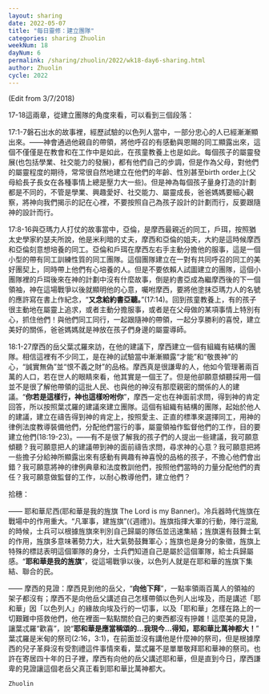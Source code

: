 ```yaml
---
layout: sharing
date: 2022-05-07
title: "每日靈修：建立團隊"
categories: sharing Zhuolin
weekNum: 18
dayNum: 6
permalink: /sharing/zhuolin/2022/wk18-day6-sharing.html
author: Zhuolin
cycle: 2022
---
```


(Edit from 3/7/2018)  

17-18這兩章，從建立團隊的角度來看，可以看到三個段落：  

17:1-7磐石出水的故事裡，經歷試驗的以色列人當中，一部分忠心的人已經漸漸顯出來。——神會通過他親自的帶領，將他呼召的有感動與恩賜的同工顯露出來，這個不僅僅是在教會和在工作中是如此，在孩童教養上也是如此。每個孩子的屬靈發展(也包括學業、社交能力的發展)，都有他們自己的步調，但是作為父母，對他們的屬靈程度的期待，常常很自然地建立在他們的年齡、性別甚至birth order上(父母給長子長女在各種事情上總是壓力大一些)。但是神為每個孩子量身打造的計劃都是不同的，不管是學業、興趣愛好、社交能力、屬靈成長，爸爸媽媽要細心觀察，將神向我們揭示的記在心裡，不要按照自己為孩子設計的計劃而行，反要跟隨神的設計而行。  

17:8-16與亞瑪力人打仗的故事當中，亞倫，是摩西最親近的同工，戶珥，按照猶太史學家約瑟夫所說，他是米利暗的丈夫，摩西和亞倫的姐夫，大約是這時候摩西和亞倫刻意想培養的同工。亞倫和戶珥在摩西左右手主動分擔他的服事，這是一個小型的帶有同工訓練性質的同工團隊。這個團隊建立在一對有共同呼召的同工的美好團契上，同時帶上他們有心培養的人。但是不要依賴人試圖建立的團隊，這個小團隊裡的戶珥後來在神的計劃中沒有什麼故事，倒是約書亞成為繼摩西後的下一個領袖，神在這場戰爭以後就顯明他的心意，囑咐摩西，要將他塗抹亞瑪力人的名號的應許寫在書上作紀念，“**又念給約書亞聽。**”(17:14)。回到孩童教養上，有的孩子很主動地在屬靈上追求，或者主動分擔服事，或者是在父母做的某項事情上特別有心，抓住他們！與他們同工同行，一起跟隨神的帶領，一起分享勝利的喜悅，建立美好的關係，爸爸媽媽就是神放在孩子們身邊的屬靈導師。  

18:1-27摩西的岳父葉忒羅來訪，在他的建議下，摩西建立一個有組織有結構的團隊。相信這裡有不少同工，是在神的試驗當中漸漸顯露“才能”和“敬畏神”的心，“誠實無偽”並“恨不義之財”的品格。摩西真是很謙卑的人，他如今管理著兩百萬的人口，若在世人的眼睛來看，他其實是一個王了。但是他卻願意傾聽採用一個並不是很了解他帶領的這批人民、也與他的神沒有那麼親密的關係的人的建議。“**你若是這樣行，神也這樣吩咐你**”，摩西一定也在神面前求問，得到神的肯定回答，所以按照葉忒羅的建議來建立團隊。這個有組織有結構的團隊，起始於他人的建議，建立在禱告得到神的肯定上，按照愛主、正直的標準來選擇同工，用神的律例法度教導裝備他們，分配他們當行的事，屬靈領袖作監督他們的工作，目的要建立他們(18:19-23)。——有不是很了解我的孩子們的人提出一些建議，我可願意傾聽？我可願意把人的建議帶到神的面前禱告求問，尋求神的心意？我可願意把將一些擔子分給神所顯露出來有感動有興趣有神喜悅的品格的孩子，不擔心他們會出錯？我可願意將神的律例典章和法度教訓他們，按照他們當時的力量分配他們的責任？我可願意做監督的工作，以耐心教導他們，建立他們？  

拾穗：  

—— 耶和華尼西(耶和華是我的旌旗 The Lord is my Banner)。冷兵器時代旌旗在戰場中的作用重大。“凡軍事，建旌旗”(《週禮》)。旌旗指揮大軍的行動，陣行混亂的時候，士兵可以根據旌旗來判別自己歸屬的隊伍並迅速集結；旌旗還有鼓舞士氣的作用，旌旗多意味著勢力大，壯大氣勢鼓舞軍心；旌旗也是身分的象徵，旌旗上特殊的標誌表明這個軍隊的身分，士兵們知道自己是屬於這個軍隊，給士兵歸屬感。“**耶和華是我的旌旗**”，從這場戰爭以後，以色列人就是在耶和華的旌旗下集結、聯合的民。  

—— 摩西的見證：摩西見到他的岳父，“**向他下拜**”，一點率領兩百萬人的領袖的架子都沒有；摩西不是向他岳父講述自己怎樣帶領以色列人出埃及，而是講述「耶和華」因「以色列人」的緣故向埃及行的一切事，以及「耶和華」怎樣在路上的一切艱難中搭救他們，他在裡面一點點關於自己的東西都沒有摻雜！這麼美的見證，讓葉忒羅“歡喜”，說“**耶和華是應當稱頌的...我現今...得知，耶和華比萬神都大！**” 葉忒羅是米甸的祭司(2:16，3:1)，在前面並沒有講他是什麼神的祭司，但是根據摩西的兒子革舜沒有受割禮這件事情來看，葉忒羅不是單單敬拜耶和華神的祭司。也許在寄居四十年的日子裡，摩西有向他的岳父講述耶和華，但是直到今日，摩西謙卑的見證讓這個老岳父真正看到耶和華比萬神都大。  

`Zhuolin`  
